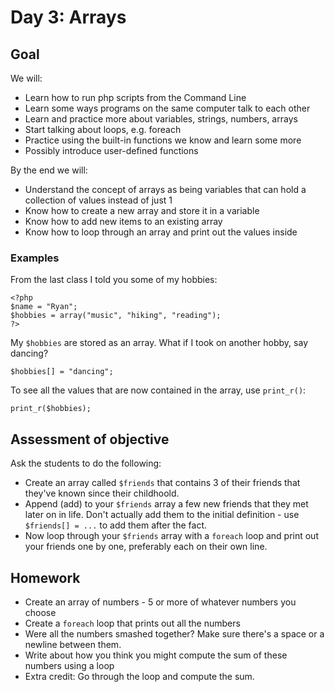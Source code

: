 # Day 3: Arrays

## Goal

We will:

* Learn how to run php scripts from the Command Line
* Learn some ways programs on the same computer talk to each other
* Learn and practice more about variables, strings, numbers, arrays
* Start talking about loops, e.g. foreach
* Practice using the built-in functions we know and learn some more
* Possibly introduce user-defined functions

By the end we will:

* Understand the concept of arrays as being variables that can hold a collection of values instead of just 1
* Know how to create a new array and store it in a variable
* Know how to add new items to an existing array
* Know how to loop through an array and print out the values inside


### Examples

From the last class I told you some of my hobbies:

    <?php
    $name = "Ryan";
    $hobbies = array("music", "hiking", "reading");
    ?>
    
My `$hobbies` are stored as an array.  What if I took on another hobby, say dancing?

    $hobbies[] = "dancing";
    
To see all the values that are now contained in the array, use `print_r()`:

    print_r($hobbies);

## Assessment of objective

Ask the students to do the following:

* Create an array called `$friends` that contains 3 of their friends that they've known since their childhoold.
* Append (add) to your `$friends` array a few new friends that they met later on in life.  Don't actually add them to the initial definition - use `$friends[] = ...` to add them after the fact.
* Now loop through your `$friends` array with a `foreach` loop and print out your friends one by one, preferably each on their own line.

## Homework

* Create an array of numbers - 5 or more of whatever numbers you choose
* Create a `foreach` loop that prints out all the numbers
* Were all the numbers smashed together?  Make sure there's a space or a newline between them.
* Write about how you think you might compute the sum of these numbers using a loop
* Extra credit: Go through the loop and compute the sum.

